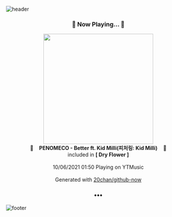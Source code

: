 ![header](https://capsule-render.vercel.app/api?type=wave&height=170&section=header&text=Hi.%20I'm%20SHIFT&fontColor=090707&fontAlignX=45&fontAlignY=65&fontSize=100)

<h3 align="center">🎵 Now Playing... 🎵</h3>
<p align="center">
  <a href="https://music.youtube.com/watch?v=4wUQVtSh17A">
    <img width="300" src="https://lh3.googleusercontent.com/CbhBYDcYGry_kkucWQRIX8Tj7e3PVkMaibWqW43GOI0WU4Wx9OTDEiTFg7WbcmL4IOfhTRV4F0-0dtlJ">
  </a>
  <br>
  🎵&nbsp&nbsp&nbsp <b>PENOMECO - Better ft. Kid Milli(피처링: Kid Milli)</b> &nbsp&nbsp&nbsp🎵
  <br>
  included in <b>[ Dry Flower ]</b>
  
  <br />
  <br />
  10/06/2021 01:50 Playing on YTMusic
  <br />
  <br />
  Generated with <a href="https://github.com/20chan/github-now">20chan/github-now</a>
</p>

<h3 align="center">•••</h3>

![footer](https://capsule-render.vercel.app/api?type=wave&height=150&section=footer)
